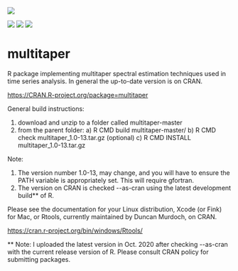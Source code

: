 [![](https://www.r-pkg.org/badges/version/multitaper?color=green)](https://cran.r-project.org/package=multitaper)

[![](http://cranlogs.r-pkg.org/badges/grand-total/multitaper?color=green)](https://cran.r-project.org/package=multitaper)
[![](http://cranlogs.r-pkg.org/badges/last-month/multitaper?color=green)](https://cran.r-project.org/package=multitaper)
[![](http://cranlogs.r-pkg.org/badges/last-week/multitaper?color=green)](https://cran.r-project.org/package=multitaper)

multitaper
==========

R package implementing multitaper spectral estimation techniques used in time 
series analysis. In general the up-to-date version is on CRAN.

https://CRAN.R-project.org/package=multitaper 

General build instructions:

1) download and unzip to a folder called multitaper-master 
2) from the parent folder: 
  a) R CMD build multitaper-master/ 
  b) R CMD check multitaper_1.0-13.tar.gz (optional) 
  c) R CMD INSTALL multitaper_1.0-13.tar.gz 

Note: 

1) The version number 1.0-13, may change, and you will have to ensure 
the PATH variable is appropriately set. This will require gfortran. 
2) The version on CRAN is checked --as-cran using the latest development build** of R.

Please see the documentation for your Linux distribution, Xcode (or Fink) for Mac, 
or Rtools, currently maintained by Duncan Murdoch, on CRAN.

https://cran.r-project.org/bin/windows/Rtools/


** Note:
I uploaded the latest version in Oct. 2020 after checking --as-cran with the current release version of R.
Please consult CRAN policy for submitting packages.
